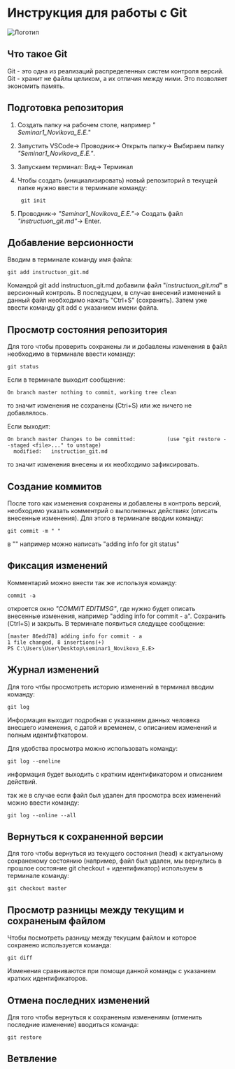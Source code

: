 # **Инструкция для работы с Git**

![Логотип](Git-Logo-2Color.jpg)

## Что такое Git

Git - это одна из реализаций распределенных систем контроля версий. Git - хранит не файлы целиком, а их отличия между ними. Это позволяет экономить память.

## Подготовка репозитория

1. Создать папку на рабочем столе, например *" Seminar1_Novikova_E.E.*"
2. Запустить VSCode-> Проводник-> Открыть папку-> Выбираем папку *"Seminar1_Novikova_E.E."*.
3. Запускаем терминал: Вид-> Терминал
4. Чтобы создать (инициализировать) новый репозиторий в текущей папке нужно ввести в терминале команду:

        git init

5. Проводник-> *"Seminar1_Novikova_E.E."*-> Создать файл *"instructuon_git.md"*-> Enter. 

## Добавление версионности

Вводим в терминале команду имя файла:

    git add instructuon_git.md

Командой git add instructuon_git.md добавили файл "*instructuon_git.md*" в версионный контроль. В последущем, в случае внесений изменений в данный файл необходимо нажать "Ctrl+S" (сохранить). Затем уже ввести команду git add c указанием имени файла.

## Просмотр состояния репозитория

Для того чтобы проверить сохранены ли и добавлены изменения в файл необходимо в терминале ввести команду:

    git status

Если в терминале выходит сообщение:

    On branch master nothing to commit, working tree clean

то значит изменения не сохранены (Ctri+S) или же ничего не добавлялось.

Если выходит:

    On branch master Changes to be committed:          (use "git restore --staged <file>..." to unstage)
      modified:   instruction_git.md

то значит изменения внесены и их необходимо зафиксировать.

## Создание коммитов

После того как изменения сохранены и добавлены в контроль версий, необходимо указать комментрий о выполненных действиях (описать внесенные изменения).  Для этого в терминале вводим команду:

    git commit -m " "

в "" например можно написать "adding info for git status" 

## Фиксация изменений
  
  Комментарий можно внести так же используя команду:

    commit -a 

откроется окно *"COMMIT EDITMSG"*, где нужно будет описать внесенные изменения, например "adding info for commit - a". Сохранить (Ctrl+S) и закрыть. В терминале появиться следущее сообщение:

    [master 86edd78] adding info for commit - a
    1 file changed, 8 insertions(+)
    PS C:\Users\User\Desktop\seminar1_Novikova_E.E>

## Журнал изменений

Для того чтбы просмотреть историю изменений в терминал вводим команду:

    git log

   Информация выходит подробная с указанием данных человека внесшего изменения, с датой и временем, с описанием изменений и полным идентифткатором.

   Для удобства просмотра можно использовать команду:

    git log --oneline

 информация будет выходить с кратким идентификатором и описанием действий.

так же в случае если файл был удален для просмотра всех изменений можно ввести команду:

    git log --online --all


## Вернуться к сохраненной версии

Для того чтобы вернуться из текущего состояния (head) к актуальному сохраненому состоянию (например, файл был удален, мы вернулись в прошлое состояние git checkout + идентификатор) используем в терминале команду:

    git checkout master

## Просмотр разницы между текущим и сохраненым файлом

Чтобы посмотреть разницу между текущим файлом и которое сохранено используется команда:

    git diff

Изменения сравниваются при помощи данной команды с указанием кратких идентификаторов.   

## Отмена последних изменений

Для того чтобы вернуться к сохраненым изменениям (отменить последние изменение) вводиться команда:

    git restore

## Ветвление  



    